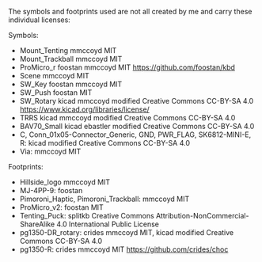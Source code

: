 The symbols and footprints used are not all created by me and carry these individual licenses:

Symbols: 
- Mount_Tenting mmccoyd MIT
- Mount_Trackball mmccoyd MIT
- ProMicro_r  foostan mmccoyd MIT  https://github.com/foostan/kbd
- Scene mmccoyd MIT
- SW_Key foostan mmccoyd MIT
- SW_Push foostan MIT
- SW_Rotary kicad mmccoyd  modified Creative Commons CC-BY-SA 4.0 https://www.kicad.org/libraries/license/
- TRRS kicad mmccoyd  modified Creative Commons CC-BY-SA 4.0 
- BAV70_Small kicad ebastler modified Creative Commons CC-BY-SA 4.0
- C, Conn\_01x05-Connector_Generic, GND, PWR_FLAG, SK6812-MINI-E, R: kicad modified Creative Commons CC-BY-SA 4.0
- Via: mmccoyd MIT

Footprints:
- Hillside_logo mmccoyd MIT
- MJ-4PP-9: foostan
- Pimoroni\_Haptic, Pimoroni_Trackball: mmccoyd MIT
- ProMicro\_v2: foostan MIT
- Tenting_Puck: splitkb Creative Commons Attribution-NonCommercial-ShareAlike 4.0 International Public License
- pg1350-DR_rotary: crides mmccoyd MIT, kicad  modified Creative Commons CC-BY-SA 4.0
- pg1350-R: crides mmccoyd MIT https://github.com/crides/choc
